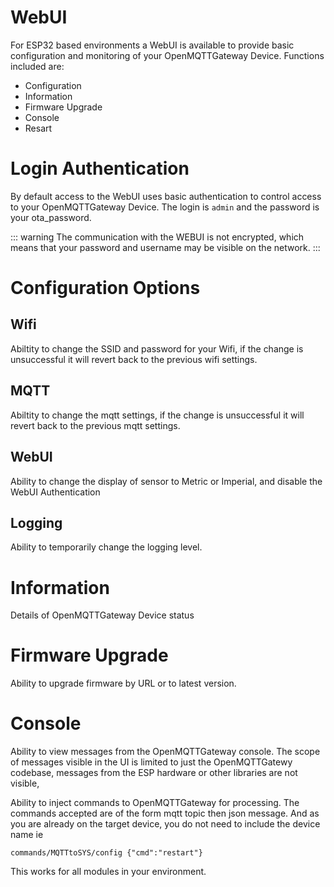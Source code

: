 # WebUI

For ESP32 based environments a WebUI is available to provide basic configuration and monitoring of your OpenMQTTGateway Device.  Functions included are:

* Configuration
* Information
* Firmware Upgrade
* Console
* Resart

# Login Authentication

By default access to the WebUI uses basic authentication to control access to your OpenMQTTGateway Device.  The login is `admin` and the password is your ota_password.

::: warning
The communication with the WEBUI is not encrypted, which means that your password and username may be visible on the network.
:::

# Configuration Options

## Wifi

Abiltity to change the SSID and password for your Wifi, if the change is unsuccessful it will revert back to the previous wifi settings.

## MQTT

Abiltity to change the mqtt settings, if the change is unsuccessful it will revert back to the previous mqtt settings.

## WebUI

Ability to change the display of sensor to Metric or Imperial, and disable the WebUI Authentication

## Logging

Ability to temporarily change the logging level.

# Information

Details of OpenMQTTGateway Device status

# Firmware Upgrade

Ability to upgrade firmware by URL or to latest version.

# Console

Ability to view messages from the OpenMQTTGateway console.  The scope of messages visible in the UI is limited to just the OpenMQTTGatewy codebase, messages from the ESP hardware or other libraries are not visible,

Ability to inject commands to OpenMQTTGateway for processing.  The commands accepted are of the form mqtt topic then json message.  And as you are already on the target device, you do not need to include the device name ie

`commands/MQTTtoSYS/config {"cmd":"restart"}`

This works for all modules in your environment.
